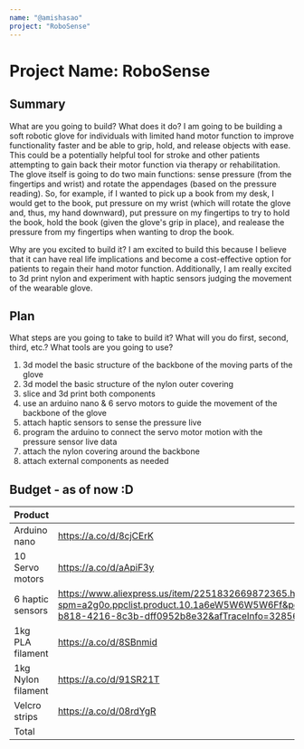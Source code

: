 ```yaml
---
name: "@amishasao"
project: "RoboSense"
---
```


# Project Name: RoboSense

## Summary

What are you going to build? What does it do?
I am going to be building a soft robotic glove for individuals with limited hand motor function to improve functionality faster and be able to grip, hold, and release objects with ease. This could be a potentially helpful tool for stroke and other patients attempting to gain back their motor function via therapy or rehabilitation. The glove itself is going to do two main functions: sense pressure (from the fingertips and wrist) and rotate the appendages (based on the pressure reading). So, for example, if I wanted to pick up a book from my desk, I would get to the book, put pressure on my wrist (which will rotate the glove and, thus, my hand downward), put pressure on my fingertips to try to hold the book, hold the book (given the glove's grip in place), and realease the pressure from my fingertips when wanting to drop the book.

Why are you excited to build it?
I am excited to build this because I believe that it can have real life implications and become a cost-effective option for patients to regain their hand motor function. Additionally, I am really excited to 3d print nylon and experiment with haptic sensors judging the movement of the wearable glove.

## Plan

What steps are you going to take to build it? What will you do first, second, third, etc.? What tools are you going to use?
1. 3d model the basic structure of the backbone of the moving parts of the glove
2. 3d model the basic structure of the nylon outer covering
3. slice and 3d print both components
4. use an arduino nano & 6 servo motors to guide the movement of the backbone of the glove
5. attach haptic sensors to sense the pressure live
6. program the arduino to connect the servo motor motion with the pressure sensor live data
7. attach the nylon covering around the backbone
8. attach external components as needed

## Budget - as of now :D

| Product            | Supplier/Link           | Cost    |
| ------------------ | ----------------------- | ------- |
| Arduino nano       | https://a.co/d/8cjCErK  | $30.99  |
| 10 Servo motors    | https://a.co/d/aApiF3y  | $19.95  |
| 6 haptic sensors   | https://www.aliexpress.us/item/2251832669872365.html?spm=a2g0o.ppclist.product.10.1a6eW5W6W5W6Ff&pdp_npi=2%40dis%21USD%21US%20%243.37%21%241.79%21%21%21%21%21%4021032fa016724082409855056ebc66%2165296889214%21btf&_t=pvid%3A43deb1cb-b818-4216-8c3b-dff0952b8e32&afTraceInfo=32856187117__pc__pcBridgePPC__xxxxxx__1672408241&gatewayAdapt=glo2usa&_randl_shipto=US       | $12.69  |
| 1kg PLA filament   | https://a.co/d/8SBnmid  | $16.99  | (probably won't need but just in case)
| 1kg Nylon filament | https://a.co/d/91SR21T  | $24.99  |
| Velcro strips      | https://a.co/d/08rdYgR  | $5.97   |
| Total              |                         | $111.58 |
